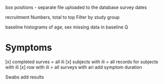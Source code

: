 box positions - separate file uploaded to the database
survey dates

recruitment
Numbers, total to top
Filter by study group

baseline
histograms of age, sex
missing data in baseline Q

# Symptoms

[x] completed surves = all ili
[x] subjects with ili = all records for subjects with ili
[x] row with ili = all surveys with ari
add symptom duration

Swabs
add results
